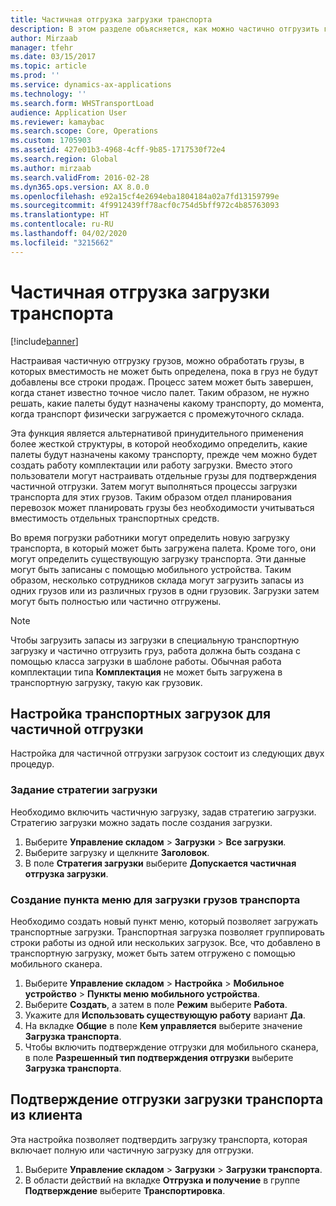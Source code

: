 ```yaml
---
title: Частичная отгрузка загрузки транспорта
description: В этом разделе объясняется, как можно частично отгрузить груз и отложить планирование вместимости для груза.
author: Mirzaab
manager: tfehr
ms.date: 03/15/2017
ms.topic: article
ms.prod: ''
ms.service: dynamics-ax-applications
ms.technology: ''
ms.search.form: WHSTransportLoad
audience: Application User
ms.reviewer: kamaybac
ms.search.scope: Core, Operations
ms.custom: 1705903
ms.assetid: 427e01b3-4968-4cff-9b85-1717530f72e4
ms.search.region: Global
ms.author: mirzaab
ms.search.validFrom: 2016-02-28
ms.dyn365.ops.version: AX 8.0.0
ms.openlocfilehash: e92a15cf4e2694eba1804184a02a7fd13159799e
ms.sourcegitcommit: 4f9912439ff78acf0c754d5bff972c4b85763093
ms.translationtype: HT
ms.contentlocale: ru-RU
ms.lasthandoff: 04/02/2020
ms.locfileid: "3215662"
---
```

# <a name="partial-shipment-of-a-transport-load"></a>Частичная отгрузка загрузки транспорта

[!include[banner](../includes/banner.md)]

Настраивая частичную отгрузку грузов, можно обработать грузы, в которых вместимость не может быть определена, пока в груз не будут добавлены все строки продаж. Процесс затем может быть завершен, когда станет известно точное число палет. Таким образом, не нужно решать, какие палеты будут назначены какому транспорту, до момента, когда транспорт физически загружается с промежуточного склада.

Эта функция является альтернативой принудительного применения более жесткой структуры, в которой необходимо определить, какие палеты будут назначены какому транспорту, прежде чем можно будет создать работу комплектации или работу загрузки. Вместо этого пользователи могут настраивать отдельные грузы для подтверждения частичной отгрузки. Затем могут выполняться процессы загрузки транспорта для этих грузов. Таким образом отдел планирования перевозок может планировать грузы без необходимости учитываться вместимость отдельных транспортных средств.

Во время погрузки работники могут определить новую загрузку транспорта, в который может быть загружена палета. Кроме того, они могут определить существующую загрузку транспорта. Эти данные могут быть записаны с помощью мобильного устройства. Таким образом, несколько сотрудников склада могут загрузить запасы из одних грузов или из различных грузов в одни грузовик. Загрузки затем могут быть полностью или частично отгружены.

> [!NOTE] 
> Чтобы загрузить запасы из загрузки в специальную транспортную загрузку и частично отгрузить груз, работа должна быть создана с помощью класса загрузки в шаблоне работы. Обычная работа комплектации типа **Комплектация** не может быть загружена в транспортную загрузку, такую как грузовик.

## <a name="set-up-transport-loads-for-partial-shipment"></a>Настройка транспортных загрузок для частичной отгрузки

Настройка для частичной отгрузки загрузок состоит из следующих двух процедур.

### <a name="set-the-loading-strategy"></a>Задание стратегии загрузки

Необходимо включить частичную загрузку, задав стратегию загрузки. Стратегию загрузки можно задать после создания загрузки.

1. Выберите **Управление складом** \> **Загрузки** \> **Все загрузки**.
2. Выберите загрузку и щелкните **Заголовок**.
3. В поле **Стратегия загрузки** выберите **Допускается частичная отгрузка загрузки**.

### <a name="create-a-menu-item-for-loading-of-transport-loads"></a>Создание пункта меню для загрузки грузов транспорта

Необходимо создать новый пункт меню, который позволяет загружать транспортные загрузки. Транспортная загрузка позволяет группировать строки работы из одной или нескольких загрузок. Все, что добавлено в транспортную загрузку, может быть затем отгружено с помощью мобильного сканера.

1. Выберите **Управление складом** \> **Настройка** \> **Мобильное устройство** \> **Пункты меню мобильного устройства**.
2. Выберите **Создать**, а затем в поле **Режим** выберите **Работа**.
3. Укажите для **Использовать существующую работу** вариант **Да**.
4. На вкладке **Общие** в поле **Кем управляется** выберите значение **Загрузка транспорта**.
5. Чтобы включить подтверждение отгрузки для мобильного сканера, в поле **Разрешенный тип подтверждения отгрузки** выберите **Загрузка транспорта**.

## <a name="confirm-shipment-of-a-transport-load-from-the-client"></a>Подтверждение отгрузки загрузки транспорта из клиента

Эта настройка позволяет подтвердить загрузку транспорта, которая включает полную или частичную загрузку для отгрузки.

1. Выберите **Управление складом** \> **Загрузки** \> **Загрузки транспорта**.
2. В области действий на вкладке **Отгрузка и получение** в группе **Подтверждение** выберите **Транспортировка**.
